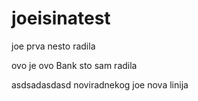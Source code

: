 # joeisinatest

joe prva nesto radila



ovo je ovo Bank sto sam radila










asdsadasdasd
noviradnekog
joe nova linija
